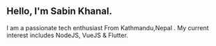 ## Hello, I'm Sabin Khanal.
I am a passionate tech enthusiast From Kathmandu,Nepal .
My current interest includes NodeJS, VueJS & Flutter.

